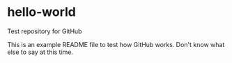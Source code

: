 # hello-world
Test repository for GitHub

This is an example README file to 
test how GitHub works. Don't know what
else to say at this time.
